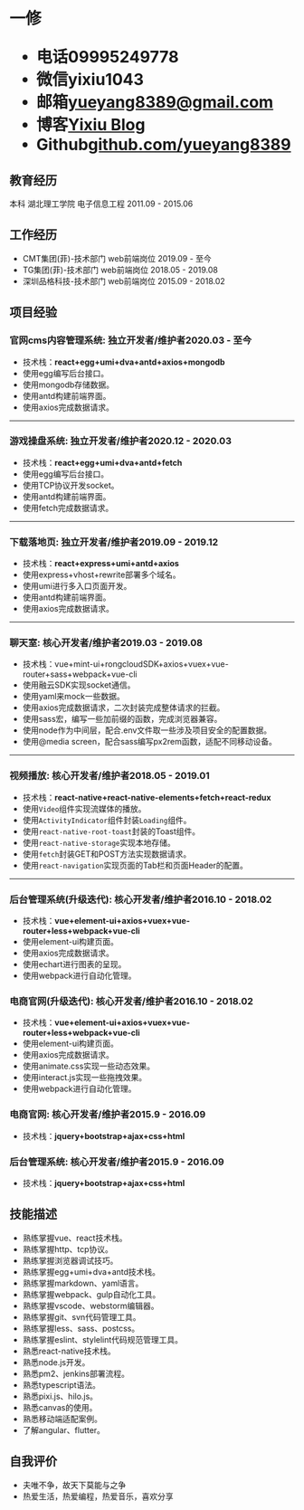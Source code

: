 <h1>
  <span>一修</span>
  <ul>
    <li><span>电话</span>09995249778</li>
    <li><span>微信</span>yixiu1043</li>
    <li><span>邮箱</span><a href="https://mail.google.com" target="_blank">yueyang8389@gmail.com</a></li>
    <li><span>博客</span><a href="https://yixiu1043.top" target="_blank">Yixiu Blog</a></li>
    <li><span>Github</span><a href="https://github.com/yueyang8389" target="_blank">github.com/yueyang8389</a></li>
  </ul>
</h1>

## 教育经历
本科 湖北理工学院 电子信息工程 <span class="right">2011.09 - 2015.06</span>


## 工作经历
- CMT集团(菲)-技术部门 web前端岗位 <span class="right">2019.09 - 至今</span><br>
- TG集团(菲)-技术部门 web前端岗位 <span class="right">2018.05 - 2019.08</span><br>
- 深圳品格科技-技术部门 web前端岗位 <span class="right">2015.09 - 2018.02</span><br>

<!-- * 获得荣誉：**xxxxxxxxxxxxxxxxxxxxxx** -->

## 项目经验
### 官网cms内容管理系统<span class="role">:&nbsp;独立开发者/维护者</span><span class="right">2020.03 - 至今</span>
* 技术栈：**react+egg+umi+dva+antd+axios+mongodb**
* 使用egg编写后台接口。
* 使用mongodb存储数据。
* 使用antd构建前端界面。
* 使用axios完成数据请求。

---

### 游戏操盘系统<span class="role">:&nbsp;独立开发者/维护者</span><span class="right">2020.12 - 2020.03</span>
* 技术栈：**react+egg+umi+dva+antd+fetch**
* 使用egg编写后台接口。
* 使用TCP协议开发socket。
* 使用antd构建前端界面。
* 使用fetch完成数据请求。

---

### 下载落地页<span class="role">:&nbsp;独立开发者/维护者</span><span class="right">2019.09 - 2019.12</span>
* 技术栈：**react+express+umi+antd+axios**
* 使用express+vhost+rewrite部署多个域名。
* 使用umi进行多入口页面开发。
* 使用antd构建前端界面。
* 使用axios完成数据请求。

---

### 聊天室<span class="role">:&nbsp;核心开发者/维护者</span><span class="right">2019.03 - 2019.08</span>
* 技术栈：vue+mint-ui+rongcloudSDK+axios+vuex+vue-router+sass+webpack+vue-cli
* 使用融云SDK实现socket通信。
* 使用yaml来mock一些数据。
* 使用axios完成数据请求，二次封装完成整体请求的拦截。
* 使用sass宏，编写一些加前缀的函数，完成浏览器兼容。
* 使用node作为中间层，配合.env文件取一些涉及项目安全的配置数据。
* 使用@media screen，配合sass编写px2rem函数，适配不同移动设备。

---

### 视频播放<span class="role">:&nbsp;核心开发者/维护者</span><span class="right">2018.05 - 2019.01</span>
* 技术栈：**react-native+react-native-elements+fetch+react-redux**
* 使用`Video`组件实现流媒体的播放。
* 使用`ActivityIndicator`组件封装`Loading`组件。
* 使用`react-native-root-toast`封装的Toast组件。
* 使用`react-native-storage`实现本地存储。
* 使用`fetch`封装GET和POST方法实现数据请求。
* 使用`react-navigation`实现页面的Tab栏和页面Header的配置。

---

### 后台管理系统(升级迭代)<span class="role">:&nbsp;核心开发者/维护者</span><span class="right">2016.10 - 2018.02</span>
* 技术栈：**vue+element-ui+axios+vuex+vue-router+less+webpack+vue-cli**
* 使⽤element-ui构建页面。
* 使用axios完成数据请求。
* 使用echart进行图表的呈现。
* 使用webpack进行自动化管理。

### 电商官网(升级迭代)<span class="role">:&nbsp;核心开发者/维护者</span><span class="right">2016.10 - 2018.02</span>
* 技术栈：**vue+element-ui+axios+vuex+vue-router+less+webpack+vue-cli**
* 使⽤element-ui构建页面。
* 使用axios完成数据请求。
* 使用animate.css实现一些动态效果。
* 使用interact.js实现一些拖拽效果。
* 使用webpack进行自动化管理。

### 电商官网<span class="role">:&nbsp;核心开发者/维护者</span><span class="right">2015.9 - 2016.09</span>
* 技术栈：**jquery+bootstrap+ajax+css+html**
### 后台管理系统<span class="role">:&nbsp;核心开发者/维护者</span><span class="right">2015.9 - 2016.09</span>
* 技术栈：**jquery+bootstrap+ajax+css+html**


## 技能描述
* 熟练掌握vue、react技术栈。
* 熟练掌握http、tcp协议。
* 熟练掌握浏览器调试技巧。
* 熟练掌握egg+umi+dva+antd技术栈。
* 熟练掌握markdown、yaml语言。
* 熟练掌握webpack、gulp自动化工具。
* 熟练掌握vscode、webstorm编辑器。
* 熟练掌握git、svn代码管理工具。
* 熟练掌握less、sass、postcss。
* 熟练掌握eslint、stylelint代码规范管理工具。
* 熟悉react-native技术栈。
* 熟悉node.js开发。
* 熟悉pm2、jenkins部署流程。
* 熟悉typescript语法。
* 熟悉pixi.js、hilo.js。
* 熟悉canvas的使用。
* 熟悉移动端适配案例。
* 了解angular、flutter。

## 自我评价
* 夫唯不争，故天下莫能与之争
* 热爱生活，热爱编程，热爱音乐，喜欢分享
